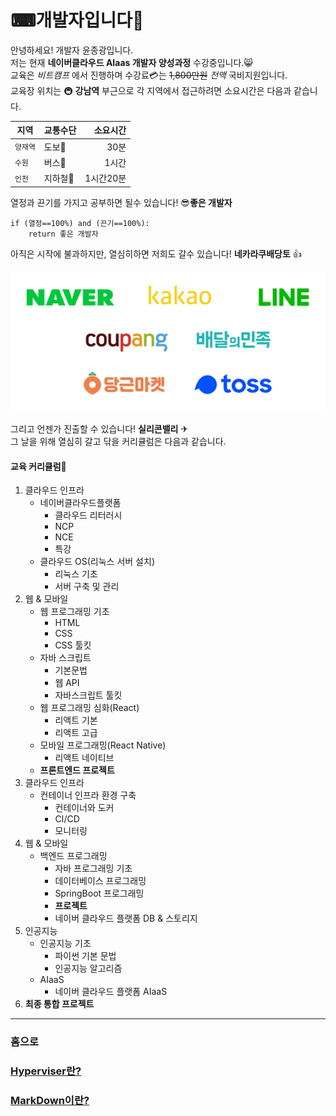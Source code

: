 # ⌨개발자입니다🙂

안녕하세요! 개발자 윤종광입니다.   
저는 현재 **네이버클라우드 AIaas 개발자 양성과정** 수강중입니다.😸   
교육은 _비트캠프_ 에서 진행하며 수강료💳는 ~~1,800만원~~ *전액* 국비지원입니다.   
교육장 위치는 🚇 __강남역__ 부근으로 각 지역에서 접근하려면 소요시간은 다음과 같습니다.   

| 지역     | 교통수단    | 소요시간     |
| -------- | ----------- | ------------:|
| `양재역` | 도보👣     | 30분         |
| `수원`   | 버스🚌     | 1시간        |
| `인천`   | 지하철🚋   | 1시간20분    |

열정과 끈기를 가지고 공부하면 될수 있습니다! 😎**좋은 개발자**
```
if (열정==100%) and (끈기==100%):
    return 좋은 개발자
```    
   
아직은 시작에 불과하지만, 열심히하면 저희도 갈수 있습니다! __네카라쿠배당토__ 👍

 
![네카라쿠배당토](images/neka.png)

그리고 언젠가 진출할 수 있습니다! __실리콘밸리__ ✈   
그 날을 위해 열심히 갈고 닦을 커리큘럼은 다음과 같습니다.


#### 교육 커리큘럼📖

1. 클라우드 인프라
    + 네이버클라우드플랫폼
        + 클라우드 리터러시
        + NCP
        + NCE
        + 특강
    + 클라우드 OS(리눅스 서버 설치)
        + 리눅스 기초
        + 서버 구축 및 관리
2. 웹 & 모바일
    + 웹 프로그래밍 기초
        + HTML
        + CSS
        + CSS 툴킷
    + 자바 스크립트
        + 기본문법
        + 웹 API
        + 자바스크립트 툴킷
    + 웹 프로그래밍 심화(React)
        + 리액트 기본
        + 리액트 고급
    + 모바일 프로그래밍(React Native)
        + 리액트 네이티브
    + **프론트엔드 프로젝트**
3. 클라우드 인프라
    + 컨테이너 인프라 환경 구축
        + 컨테이너와 도커
        + CI/CD
        + 모니터링
4. 웹 & 모바일
    + 백엔드 프로그래밍
        + 자바 프로그래밍 기초
        + 데이터베이스 프로그래밍
        + SpringBoot 프로그래밍
        + **프로젝트**
        + 네이버 클라우드 플랫폼 DB & 스토리지
5. 인공지능
    + 인공지능 기초
        + 파이썬 기본 문법
        + 인공지능 알고리즘
    + AIaaS
        + 네이버 클라우드 플랫폼 AIaaS
6. **최종 통합 프로젝트**

---------------------

### 홈으로

### [Hyperviser란?](HYPERVISOR.md)

### [MarkDown이란?](MARKDOWN.md)

